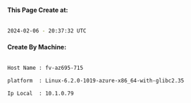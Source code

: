
   
#### This Page Create at:

```bash

2024-02-06 - 20:37:32 UTC

```

#### Create By Machine:

```bash

Host Name : fv-az695-715

platform  : Linux-6.2.0-1019-azure-x86_64-with-glibc2.35

Ip Local  : 10.1.0.79

```


